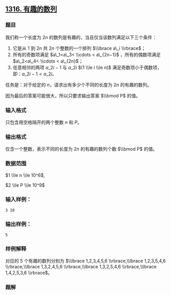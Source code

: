 ## [1316\. 有趣的数列](https://www.acwing.com/problem/content/1318/)

### 题目

我们称一个长度为 $2n$ 的数列是有趣的，当且仅当该数列满足以下三个条件：

1. 它是从 $1$ 到 $2n$ 共 $2n$ 个整数的一个排列 $\\lbrace a\_i \\rbrace$；
2. 所有的奇数项满足 $a\_1<a\_3< \\cdots < a\_{2n−1}$ ，所有的偶数项满足 $a\_2<a\_4< \\cdots < a\_{2n}$；
3. 任意相邻的两项 $a\_{2i−1}$ 与 $a\_{2i}$ $(1 \\le i \\le n)$ 满足奇数项小于偶数项，即：$a\_{2i−1}<a\_{2i}$。

任务是：对于给定的 $n$，请求出有多少个不同的长度为 $2n$ 的有趣的数列。

因为最后的答案可能很大，所以只要求输出答案 $\\bmod P$ 的值。

### 输入格式

只包含用空格隔开的两个整数 $n$ 和 $P$。

### 输出格式

仅含一个整数，表示不同的长度为 $2n$ 的有趣的数列个数 $\\bmod P$ 的值。

### 数据范围

$1 \\le n \\le 10^6$,

$2 \\le P \\le 10^9$

### 输入样例：

```
3 10
```

### 输出样例：

```
5
```

### 样例解释

对应的 $5$ 个有趣的数列分别为 $\\lbrace 1,2,3,4,5,6 \\rbrace,\\lbrace 1,2,3,5,4,6 \\rbrace,\\lbrace 1,3,2,4,5,6 \\rbrace,\\lbrace 1,3,2,5,4,6 \\rbrace,\\lbrace 1,4,2,5,3,6 \\rbrace$。

### 题解

